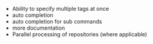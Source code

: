 * Ability to specify multiple tags at once
* auto completion
* auto completion for sub commands
* more documentation
* Parallel processing of repositories (where applicable)
